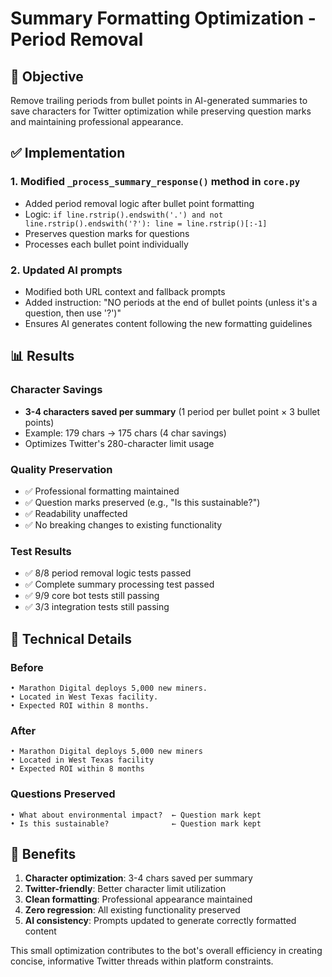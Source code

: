 # Summary Formatting Optimization - Period Removal

## 🎯 Objective
Remove trailing periods from bullet points in AI-generated summaries to save characters for Twitter optimization while preserving question marks and maintaining professional appearance.

## ✅ Implementation

### 1. Modified `_process_summary_response()` method in `core.py`
- Added period removal logic after bullet point formatting
- Logic: `if line.rstrip().endswith('.') and not line.rstrip().endswith('?'): line = line.rstrip()[:-1]`
- Preserves question marks for questions
- Processes each bullet point individually

### 2. Updated AI prompts
- Modified both URL context and fallback prompts
- Added instruction: "NO periods at the end of bullet points (unless it's a question, then use '?')"
- Ensures AI generates content following the new formatting guidelines

## 📊 Results

### Character Savings
- **3-4 characters saved per summary** (1 period per bullet point × 3 bullet points)
- Example: 179 chars → 175 chars (4 char savings)
- Optimizes Twitter's 280-character limit usage

### Quality Preservation
- ✅ Professional formatting maintained
- ✅ Question marks preserved (e.g., "Is this sustainable?")
- ✅ Readability unaffected
- ✅ No breaking changes to existing functionality

### Test Results
- ✅ 8/8 period removal logic tests passed
- ✅ Complete summary processing test passed
- ✅ 9/9 core bot tests still passing
- ✅ 3/3 integration tests still passing

## 🔧 Technical Details

### Before
```
• Marathon Digital deploys 5,000 new miners.
• Located in West Texas facility.
• Expected ROI within 8 months.
```

### After
```
• Marathon Digital deploys 5,000 new miners
• Located in West Texas facility
• Expected ROI within 8 months
```

### Questions Preserved
```
• What about environmental impact?  ← Question mark kept
• Is this sustainable?              ← Question mark kept
```

## 🎉 Benefits
1. **Character optimization**: 3-4 chars saved per summary
2. **Twitter-friendly**: Better character limit utilization
3. **Clean formatting**: Professional appearance maintained
4. **Zero regression**: All existing functionality preserved
5. **AI consistency**: Prompts updated to generate correctly formatted content

This small optimization contributes to the bot's overall efficiency in creating concise, informative Twitter threads within platform constraints.